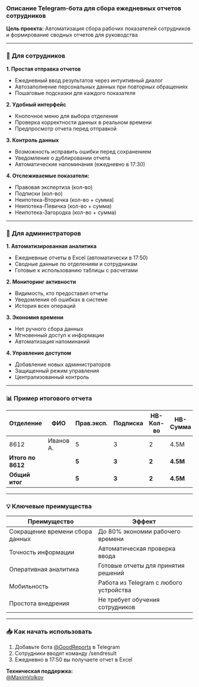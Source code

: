 ### Описание Telegram-бота для сбора ежедневных отчетов сотрудников
**Цель проекта:** Автоматизация сбора рабочих показателей сотрудников и формирование сводных отчетов для руководства

---

### 🧑 **Для сотрудников**
**1. Простая отправка отчетов**
- Ежедневный ввод результатов через интуитивный диалог
- Автозаполнение персональных данных при повторных обращениях
- Пошаговые подсказки для каждого показателя

**2. Удобный интерфейс**
- Кнопочное меню для выбора отделения
- Проверка корректности данных в реальном времени
- Предпросмотр отчета перед отправкой

**3. Контроль данных**
- Возможность исправить ошибки перед сохранением
- Уведомление о дублировании отчета
- Автоматические напоминания (ежедневно в 17:30)

**4. Отслеживаемые показатели:**
- Правовая экспертиза (кол-во)
- Подписки (кол-во)
- Неипотека-Вторичка (кол-во + сумма)
- Неипотека-Певичка (кол-во + сумма)
- Неипотека-Загородка (кол-во + сумма)

---

### 👑 **Для администраторов**
**1. Автоматизированная аналитика**
- Ежедневные отчеты в Excel (автоматически в 17:50)
- Сводные данные по отделениям и сотрудникам
- Готовые к использованию таблицы с расчетами

**2. Мониторинг активности**
- Видимость, кто предоставил отчеты
- Уведомления об ошибках в системе
- История всех операций

**3. Экономия времени**
- Нет ручного сбора данных
- Мгновенный доступ к информации
- Автоматизация напоминаний

**4. Управление доступом**
- Добавление новых администраторов
- Защищенный режим управления
- Централизованный контроль

---

### 📊 **Пример итогового отчета**
| Отделение         | ФИО       | Прав.эксп. | Подписка | НВ-Кол-во | НВ-Сумма | НП-Кол-во | НП-Сумма | НЗ-Кол-во | НЗ-Сумма |  
|-------------------|-----------|------------|----------|-----------|----------|-----------|----------|-----------|----------|  
| 8612              | Иванов А. | 5          | 3        | 2         | 4.5M     | 1         | 3M       | 0         | 0        |  
| **Итого по 8612** |           | **5**      | **3**    | **2**     | **4.5M** | **1**     | **3M**   | **0**     | **0**    |  
| **Общий итог**    |           | **5**      | **3**    | **2**     | **4.5M** | **1**     | **3M**   | **0**     | **0**    |  

---

### 💡 **Ключевые преимущества**
| Преимущество                    | Эффект                                 |  
|---------------------------------|----------------------------------------|  
| Сокращение времени сбора данных | До 80% экономии рабочего времени       |  
| Точность информации             | Автоматическая проверка ввода          |  
| Оперативная аналитика           | Готовые отчеты для принятия решений    |  
| Мобильность                     | Работа из Telegram с любого устройства |  
| Простота внедрения              | Не требует обучения сотрудников        |  

---

### 📥 **Как начать использовать**
1. Добавьте бота [@GoodReports](https://t.me/GoodReports_bot) в Telegram
2. Сотрудники вводят команду /sendresult
3. Ежедневно в 17:50 вы получаете отчет в Excel

**Техническая поддержка:**  
[@MaximVolkov](https://t.me/maximvolkov)
